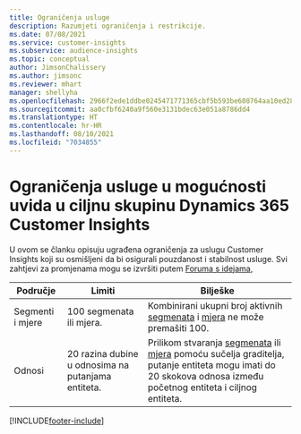 ```yaml
---
title: Ograničenja usluge
description: Razumjeti ograničenja i restrikcije.
ms.date: 07/08/2021
ms.service: customer-insights
ms.subservice: audience-insights
ms.topic: conceptual
author: JimsonChalissery
ms.author: jimsonc
ms.reviewer: mhart
manager: shellyha
ms.openlocfilehash: 2966f2ede1ddbe0245471771365cbf5b593be608764aa10ed28d962c52bb8067
ms.sourcegitcommit: aa0cfbf6240a9f560e3131bdec63e051a8786dd4
ms.translationtype: HT
ms.contentlocale: hr-HR
ms.lasthandoff: 08/10/2021
ms.locfileid: "7034855"
---
```

# <a name="service-limits-in-dynamics-365-customer-insights-audience-insights-capability"></a>Ograničenja usluge u mogućnosti uvida u ciljnu skupinu Dynamics 365 Customer Insights

U ovom se članku opisuju ugrađena ograničenja za uslugu Customer Insights koji su osmišljeni da bi osigurali pouzdanost i stabilnost usluge. Svi zahtjevi za promjenama mogu se izvršiti putem [Foruma s idejama](https://go.microsoft.com/fwlink/?linkid=2074172), 
 
| Područje  | Limiti  | Bilješke |
|-------------|---------------------------------------------------------------------|---------------------------------------------------------------------|
| Segmenti i mjere | 100 segmenata ili mjera. | Kombinirani ukupni broj aktivnih [segmenata](segments.md) i [mjera](measures.md) ne može premašiti 100.  |
| Odnosi | 20 razina dubine u odnosima na putanjama entiteta. | Prilikom stvaranja [segmenata](segments.md) ili [mjera](measures.md) pomoću sučelja graditelja, putanje entiteta mogu imati do 20 skokova odnosa između početnog entiteta i ciljnog entiteta.  |


[!INCLUDE[footer-include](../includes/footer-banner.md)]
